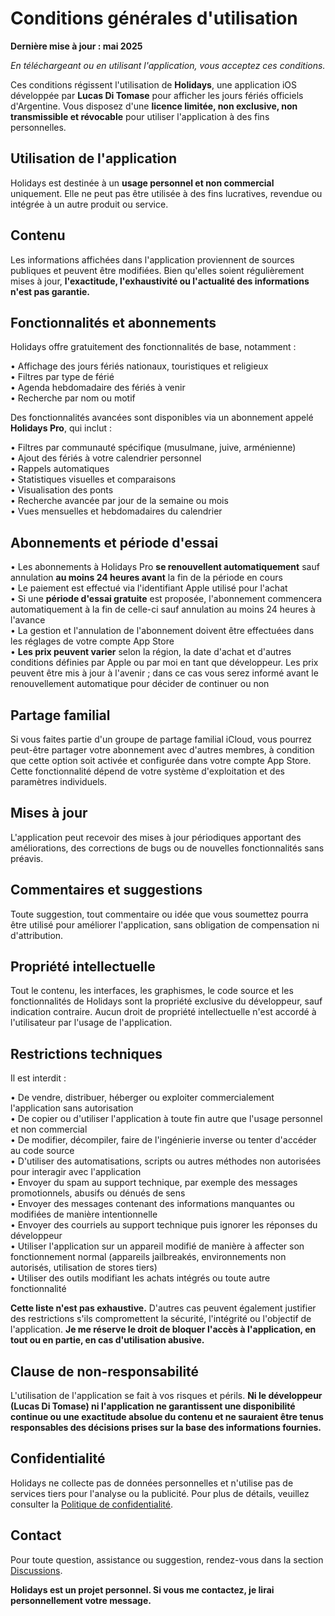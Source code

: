 # Conditions générales d'utilisation  
  
**Dernière mise à jour : mai 2025**  
  
*En téléchargeant ou en utilisant l'application, vous acceptez ces conditions.*  
  
Ces conditions régissent l'utilisation de **Holidays**, une application iOS développée par **Lucas Di Tomase** pour afficher les jours fériés officiels d'Argentine. Vous disposez d'une **licence limitée, non exclusive, non transmissible et révocable** pour utiliser l'application à des fins personnelles.  
  
## Utilisation de l'application  
  
Holidays est destinée à un **usage personnel et non commercial** uniquement. Elle ne peut pas être utilisée à des fins lucratives, revendue ou intégrée à un autre produit ou service.  
  
## Contenu  
  
Les informations affichées dans l'application proviennent de sources publiques et peuvent être modifiées. Bien qu'elles soient régulièrement mises à jour, **l'exactitude, l'exhaustivité ou l'actualité des informations n'est pas garantie.**  
  
## Fonctionnalités et abonnements  
  
Holidays offre gratuitement des fonctionnalités de base, notamment :  
  
• Affichage des jours fériés nationaux, touristiques et religieux  
• Filtres par type de férié  
• Agenda hebdomadaire des fériés à venir  
• Recherche par nom ou motif  
  
Des fonctionnalités avancées sont disponibles via un abonnement appelé **Holidays Pro**, qui inclut :  
  
• Filtres par communauté spécifique (musulmane, juive, arménienne)  
• Ajout des fériés à votre calendrier personnel  
• Rappels automatiques  
• Statistiques visuelles et comparaisons  
• Visualisation des ponts  
• Recherche avancée par jour de la semaine ou mois  
• Vues mensuelles et hebdomadaires du calendrier  
  
## Abonnements et période d'essai  
  
• Les abonnements à Holidays Pro **se renouvellent automatiquement** sauf annulation **au moins 24 heures avant** la fin de la période en cours  
• Le paiement est effectué via l'identifiant Apple utilisé pour l'achat  
• Si une **période d'essai gratuite** est proposée, l'abonnement commencera automatiquement à la fin de celle-ci sauf annulation au moins 24 heures à l'avance  
• La gestion et l'annulation de l'abonnement doivent être effectuées dans les réglages de votre compte App Store  
• **Les prix peuvent varier** selon la région, la date d'achat et d'autres conditions définies par Apple ou par moi en tant que développeur. Les prix peuvent être mis à jour à l'avenir ; dans ce cas vous serez informé avant le renouvellement automatique pour décider de continuer ou non  
  
## Partage familial  
  
Si vous faites partie d'un groupe de partage familial iCloud, vous pourrez peut-être partager votre abonnement avec d'autres membres, à condition que cette option soit activée et configurée dans votre compte App Store. Cette fonctionnalité dépend de votre système d'exploitation et des paramètres individuels.  
  
## Mises à jour  
  
L'application peut recevoir des mises à jour périodiques apportant des améliorations, des corrections de bugs ou de nouvelles fonctionnalités sans préavis.  
  
## Commentaires et suggestions  
  
Toute suggestion, tout commentaire ou idée que vous soumettez pourra être utilisé pour améliorer l'application, sans obligation de compensation ni d'attribution.  
  
## Propriété intellectuelle  
  
Tout le contenu, les interfaces, les graphismes, le code source et les fonctionnalités de Holidays sont la propriété exclusive du développeur, sauf indication contraire. Aucun droit de propriété intellectuelle n'est accordé à l'utilisateur par l'usage de l'application.  
  
## Restrictions techniques  
  
Il est interdit :  
  
• De vendre, distribuer, héberger ou exploiter commercialement l'application sans autorisation  
• De copier ou d'utiliser l'application à toute fin autre que l'usage personnel et non commercial  
• De modifier, décompiler, faire de l'ingénierie inverse ou tenter d'accéder au code source  
• D'utiliser des automatisations, scripts ou autres méthodes non autorisées pour interagir avec l'application  
• Envoyer du spam au support technique, par exemple des messages promotionnels, abusifs ou dénués de sens  
• Envoyer des messages contenant des informations manquantes ou modifiées de manière intentionnelle  
• Envoyer des courriels au support technique puis ignorer les réponses du développeur  
• Utiliser l'application sur un appareil modifié de manière à affecter son fonctionnement normal (appareils jailbreakés, environnements non autorisés, utilisation de stores tiers)  
• Utiliser des outils modifiant les achats intégrés ou toute autre fonctionnalité  
  
**Cette liste n'est pas exhaustive.** D'autres cas peuvent également justifier des restrictions s'ils compromettent la sécurité, l'intégrité ou l'objectif de l'application. **Je me réserve le droit de bloquer l'accès à l'application, en tout ou en partie, en cas d'utilisation abusive.**  
  
## Clause de non-responsabilité  
  
L'utilisation de l'application se fait à vos risques et périls. **Ni le développeur (Lucas Di Tomase) ni l'application ne garantissent une disponibilité continue ou une exactitude absolue du contenu et ne sauraient être tenus responsables des décisions prises sur la base des informations fournies.**  
  
## Confidentialité  
  
Holidays ne collecte pas de données personnelles et n'utilise pas de services tiers pour l'analyse ou la publicité. Pour plus de détails, veuillez consulter la [Politique de confidentialité](https://lucasditomase.github.io/feriados/fr/privacy-policy).  
  
## Contact  
  
Pour toute question, assistance ou suggestion, rendez-vous dans la section [Discussions](https://github.com/lucasditomase/feriados/discussions).  
  
**Holidays est un projet personnel. Si vous me contactez, je lirai personnellement votre message.**  
